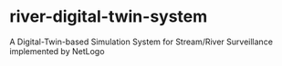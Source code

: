 # river-digital-twin-system
 A Digital-Twin-based Simulation System for Stream/River Surveillance implemented by NetLogo
